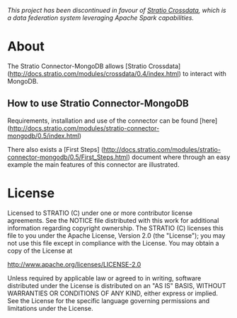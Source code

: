 
*This project has been discontinued in favour of [Stratio Crossdata](https://github.com/Stratio/Crossdata), which is a data federation system leveraging Apache Spark capabilities.*

# About #


The Stratio Connector-MongoDB allows [Stratio Crossdata] (<http://docs.stratio.com/modules/crossdata/0.4/index.html>) to interact with MongoDB.

## How to use Stratio Connector-MongoDB ##

Requirements, installation and use of the connector can be found [here] (<http://docs.stratio.com/modules/stratio-connector-mongodb/0.5/index.html>)

There also exists a [First Steps] (<http://docs.stratio.com/modules/stratio-connector-mongodb/0.5/First_Steps.html>) document where through an easy example the main features of this connector are illustrated.

# License #

Licensed to STRATIO (C) under one or more contributor license
agreements. See the NOTICE file distributed with this work for
additional information regarding copyright ownership. The STRATIO (C)
licenses this file to you under the Apache License, Version 2.0 (the
"License"); you may not use this file except in compliance with the
License. You may obtain a copy of the License at

http://www.apache.org/licenses/LICENSE-2.0

Unless required by applicable law or agreed to in writing, software
distributed under the License is distributed on an "AS IS" BASIS,
WITHOUT WARRANTIES OR CONDITIONS OF ANY KIND, either express or implied.
See the License for the specific language governing permissions and
limitations under the License.
